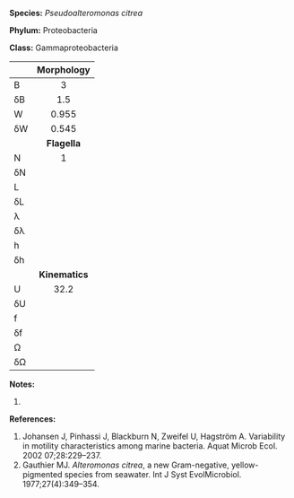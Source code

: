 **Species:** *Pseudoalteromonas citrea*

**Phylum:** Proteobacteria

**Class:** Gammaproteobacteria

|    | **Morphology** |
|:-- | :------------: |
| B  | 3 |
| δB | 1.5 |
| W  | 0.955 |
| δW | 0.545 |
|    | **Flagella** |
| N  | 1 |
| δN |  |
| L  |  |
| δL |  |
| λ  |  |
| δλ |  |
| h  |  |
| δh |  |
|    | **Kinematics** |
| U  | 32.2 |
| δU |  |
| f  |  |
| δf |  |
| Ω  |  |
| δΩ |  |

**Notes:**

1.

**References:**

1. Johansen J, Pinhassi J, Blackburn N, Zweifel U, Hagström A.  Variability in motility characteristics among marine bacteria.  Aquat Microb Ecol. 2002 07;28:229–237.
1. Gauthier MJ. *Alteromonas citrea*, a new Gram-negative, yellow-pigmented species from seawater.  Int J Syst EvolMicrobiol. 1977;27(4):349–354.
